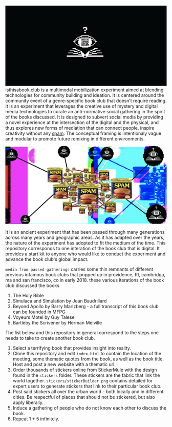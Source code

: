 ![alt text](https://github.com/spamchurch/isthisabookclub/blob/master/bookclubFrame.png)
isthisabook.club is a multimodal mobilization experiment aimed at blending technologies for community building and ideation. It is centered around the community event of a genre-specific book club that doesn’t require reading. It is an experiment that leverages the creative use of mystery and digital media technologies to curate an anti-normative social gathering in the spirit of the books discussed.  It is designed to subvert social media by providing a novel experience at the intersection of the digital and the physical, and thus explores new forms of mediation that can connect people, inspire creativity without any <a href = "spam.church">spam</a>. The conceptual framing is intentionaly vague and modular to promote future remixing in different environments. 

![alt text](https://github.com/spamchurch/isthisabookclub/blob/master/spamweb.png)

It is an ancient experiment that has been passed through many generations across many years and geographic areas. As it has adapted over the years, the nature of the experiment has adopted to fit the medium of the time. This repository corresponds to  one interation of the book club that is digital. It provides a start kit to anyone who would like to conduct the experiment and advance the book club's global impact. 

`media from passed gatherings` carries some thin remnants of different previous infamous book clubs that popped up in providence, RI, cambridga, ma and san francisco, co in early 2018. these various iterations of the book club discussed the books
1. The Holy Bible
2. Simulaca and Simulation by Jean Baudrillard
3. Beyond Apollo by Barry Marlzberg - a full transcript of this book club can be founded in MFPG
4. Voyeurs Motel by Guy Talese
5. Bartleby the Scrivener by Herman Melville 

The list below and this repository in general correspond to the steps one needs to take to create another book club.

1. Select a terrifying book that provides insight into reality.
2. Clone this repository and edit `index.html` to contain the location of the meeting, some thematic quotes from the book, as well as the book title. Host and post a new website with a thematic url.
3. Order thousands of stickers online from StickerMule with the design found in the `stickers` folder. These stickers are the fabric that link the world together. `stickers/stickerBuilder.png` contains detailed for expert users to generate stickers that link to their particular book club. 
4. Post said stickers all over the urban world - both locally and in different cities. Be respectful of places that should not be stickered, but also apply liberally. 
5. Induce a gathering of people who do not know each other to discuss the book. 
6. Repeat 1 + 5 infinitely. 


